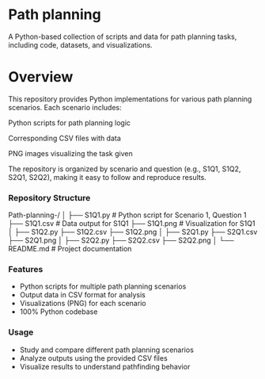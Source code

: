 # Path planning

A Python-based collection of scripts and data for path planning tasks, including code, datasets, and visualizations.

# Overview
This repository provides Python implementations for various path planning scenarios. Each scenario includes:

Python scripts for path planning logic

Corresponding CSV files with data

PNG images visualizing the task given

The repository is organized by scenario and question (e.g., S1Q1, S1Q2, S2Q1, S2Q2), making it easy to follow and reproduce results.

### Repository Structure

Path-planning-/
│
├── S1Q1.py        # Python script for Scenario 1, Question 1
├── S1Q1.csv       # Data output for S1Q1
├── S1Q1.png       # Visualization for S1Q1
│
├── S1Q2.py
├── S1Q2.csv
├── S1Q2.png
│
├── S2Q1.py
├── S2Q1.csv
├── S2Q1.png
│
├── S2Q2.py
├── S2Q2.csv
├── S2Q2.png
│
└── README.md      # Project documentation

### Features

- Python scripts for multiple path planning scenarios
- Output data in CSV format for analysis
- Visualizations (PNG) for each scenario
- 100% Python codebase

###  Usage
- Study and compare different path planning scenarios
- Analyze outputs using the provided CSV files
- Visualize results to understand pathfinding behavior
